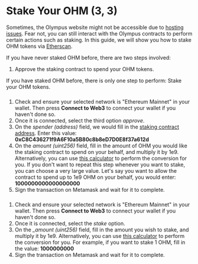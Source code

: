 # Stake Your OHM (3, 3)

Sometimes, the Olympus website might not be accessible due to [hosting issues](https://twitter.com/FleekHQ/status/1416505712222609411). Fear not, you can still interact with the Olympus contracts to perform certain actions such as staking. In this guide, we will show you how to stake OHM tokens via [Etherscan](https://etherscan.io).

If you have never staked OHM before, there are two steps involved:

1. Approve the staking contract to spend your OHM tokens.

If you have staked OHM before, there is only one step to perform: Stake your OHM tokens.

### &#x20;<a href="how-to-approve-ohm-spending-via-etherscan" id="how-to-approve-ohm-spending-via-etherscan"></a>

1. Check and ensure your selected network is "Ethereum Mainnet" in your wallet. Then press **Connect to Web3** to connect your wallet if you haven't done so.
2. Once it is connected, select the third option _approve_.
3. On the _spender (address)_ field, we would fill in the [staking contract address](.gitbook/assets/staking). Enter this value: **0xC8C436271f9A6F10a5B80c8b8eD7D0E8f37a612d**
4. On the _amount (uint256)_ field, fill in the amount of OHM you would like the staking contract to spend on your behalf, and multiply it by 1e9. Alternatively, you can use [this calculator](https://docs.google.com/spreadsheets/d/1vm48OCBnVh8uah0-3Xa7HqFwmfxgcrMIWPrOllSFIvA/edit?usp=sharing) to perform the conversion for you. If you don't want to repeat this step whenever you want to stake, you can choose a very large value. Let's say you want to allow the contract to spend up to 1e9 OHM on your behalf, you would enter: **1000000000000000000**
5. Sign the transaction on Metamask and wait for it to complete.

### &#x20;<a href="how-to-stake-ohm-via-etherscan" id="how-to-stake-ohm-via-etherscan"></a>

1. Check and ensure your selected network is "Ethereum Mainnet" in your wallet. Then press **Connect to Web3** to connect your wallet if you haven't done so.
2. Once it is connected, select the _stake_ option.
3. On the _\_amount (uint256)_ field, fill in the amount you wish to stake, and multiply it by 1e9. Alternatively, you can use [this calculator](https://docs.google.com/spreadsheets/d/1vm48OCBnVh8uah0-3Xa7HqFwmfxgcrMIWPrOllSFIvA/edit?usp=sharing) to perform the conversion for you. For example, if you want to stake 1 OHM, fill in the value: **1000000000**
4. Sign the transaction on Metamask and wait for it to complete.
